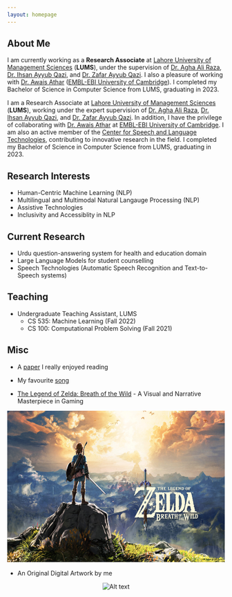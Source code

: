 ```yaml
---
layout: homepage
---
```


## About Me

I am currently working as a **Research Associate** at [Lahore University of Management Sciences](https://lums.edu.pk/) (**LUMS**), under the supervision of [Dr. Agha Ali Raza](https://aghaaliraza.com/), [Dr. Ihsan Ayyub Qazi](https://www.ihsanqazi.com/), and [Dr. Zafar Ayyub Qazi](https://web.lums.edu.pk/~zafar/). I also a pleasure of working with [Dr. Awais Athar](https://cl.awaisathar.com/) ([EMBL-EBI University of Cambridge](https://www.ebi.ac.uk/people/person/awais-athar/)). I completed my Bachelor of Science in Computer Science from LUMS, graduating in 2023.

I am a Research Associate at [Lahore University of Management Sciences](https://lums.edu.pk/) (**LUMS**), working under the expert supervision of [Dr. Agha Ali Raza](https://aghaaliraza.com/), [Dr. Ihsan Ayyub Qazi](https://www.ihsanqazi.com/), and [Dr. Zafar Ayyub Qazi](https://web.lums.edu.pk/~zafar/). In addition, I have the privilege of collaborating with [Dr. Awais Athar](https://cl.awaisathar.com/) at [EMBL-EBI University of Cambridge](https://www.ebi.ac.uk/people/person/awais-athar/). I am also an active member of the [Center for Speech and Language Technologies](https://www.c-salt.org/team), contributing to innovative research in the field. I completed my Bachelor of Science in Computer Science from LUMS, graduating in 2023.

## Research Interests

- Human-Centric Machine Learning (NLP)
- Multilingual and Multimodal Natural Langauge Processing (NLP)
- Assistive Technologies
- Inclusivity and Accessiblity in NLP

## Current Research

- Urdu question-answering system for health and education domain
- Large Language Models for student counselling
- Speech Technologies (Automatic Speech Recognition and Text-to-Speech systems)

## Teaching

- Undergraduate Teaching Assistant, LUMS
    - CS 535: Machine Learning (Fall 2022)
    - CS 100: Computational Problem Solving (Fall 2021)

## Misc

- A [paper](https://www.usenix.org/legacy/event/atc10/tech/full_papers/Hunt.pdf) I really enjoyed reading

- My favourite [song](https://www.youtube.com/watch?v=tAGnKpE4NCI&ab_channel=Metallica)

- [The Legend of Zelda: Breath of the Wild](https://www.imdb.com/title/tt3253986/) - A Visual and Narrative Masterpiece in Gaming
<p align="center">
<img title="a title" alt="Alt text" src="/assets/img/zelda.jpg" height=350>
</p>

- An Original Digital Artwork by me
<p align="center">
<img title="a title" alt="Alt text" src="/assets/img/PinkSky.png" height=350>
</p>
